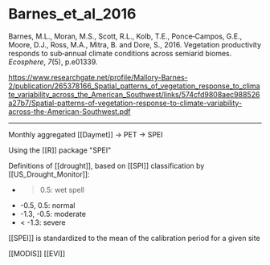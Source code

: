 # Barnes_et_al_2016

Barnes, M.L., Moran, M.S., Scott, R.L., Kolb, T.E., Ponce‐Campos, G.E., Moore, D.J., Ross, M.A., Mitra, B. and Dore, S., 2016. Vegetation productivity responds to sub‐annual climate conditions across semiarid biomes. _Ecosphere_, _7_(5), p.e01339.

https://www.researchgate.net/profile/Mallory-Barnes-2/publication/265378166_Spatial_patterns_of_vegetation_response_to_climate_variability_across_the_American_Southwest/links/574cfd9808aec988526a27b7/Spatial-patterns-of-vegetation-response-to-climate-variability-across-the-American-Southwest.pdf

---

Monthly aggregated [[Daymet]] -> PET -> SPEI

Using the [[R]] package "SPEI"

Definitions of [[drought]], based on [[SPI]] classification by [[US_Drought_Monitor]]:

- > 0.5: wet spell
- -0.5, 0.5: normal
- -1.3, -0.5: moderate
- < -1.3: severe

[[SPEI]] is standardized to the mean of the calibration period for a given site

[[MODIS]] [[EVI]]
